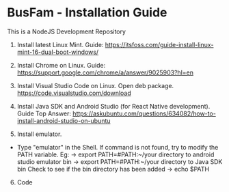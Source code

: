 # BusFam - Installation Guide
This is a NodeJS Development Repository

1) Install latest Linux Mint. Guide: https://itsfoss.com/guide-install-linux-mint-16-dual-boot-windows/

2) Install Chrome on Linux. Guide: https://support.google.com/chrome/a/answer/9025903?hl=en

3) Install Visual Studio Code on Linux. Open deb package. https://code.visualstudio.com/download

4) Install Java SDK and Android Studio (for React Native development). Guide Top Answer: https://askubuntu.com/questions/634082/how-to-install-android-studio-on-ubuntu

5) Install emulator. 
- Type "emulator" in the Shell. If command is not found, try to modify the PATH variable. Eg:
 -> export PATH=#PATH:~/your directory to android studio emulator bin
 -> export PATH=#PATH:~/your directory to Java SDK bin
Check to see if the bin directory has been added
 -> echo $PATH

6) Code
